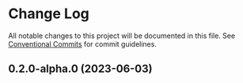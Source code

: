 # Change Log

All notable changes to this project will be documented in this file.
See [Conventional Commits](https://conventionalcommits.org) for commit guidelines.

## 0.2.0-alpha.0 (2023-06-03)

